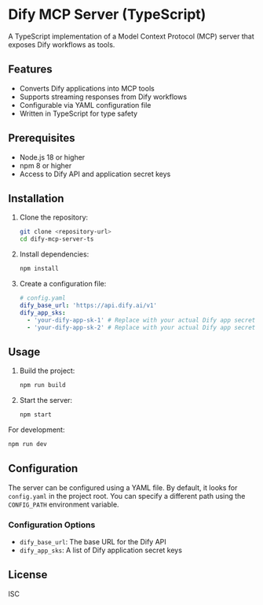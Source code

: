 # Dify MCP Server (TypeScript)

A TypeScript implementation of a Model Context Protocol (MCP) server that exposes Dify workflows as tools.

## Features

- Converts Dify applications into MCP tools
- Supports streaming responses from Dify workflows
- Configurable via YAML configuration file
- Written in TypeScript for type safety

## Prerequisites

- Node.js 18 or higher
- npm 8 or higher
- Access to Dify API and application secret keys

## Installation

1. Clone the repository:

   ```bash
   git clone <repository-url>
   cd dify-mcp-server-ts
   ```

2. Install dependencies:

   ```bash
   npm install
   ```

3. Create a configuration file:
   ```yaml
   # config.yaml
   dify_base_url: 'https://api.dify.ai/v1'
   dify_app_sks:
     - 'your-dify-app-sk-1' # Replace with your actual Dify app secret key
     - 'your-dify-app-sk-2' # Replace with your actual Dify app secret key
   ```

## Usage

1. Build the project:

   ```bash
   npm run build
   ```

2. Start the server:
   ```bash
   npm start
   ```

For development:

```bash
npm run dev
```

## Configuration

The server can be configured using a YAML file. By default, it looks for `config.yaml` in the project root. You can specify a different path using the `CONFIG_PATH` environment variable.

### Configuration Options

- `dify_base_url`: The base URL for the Dify API
- `dify_app_sks`: A list of Dify application secret keys

## License

ISC
